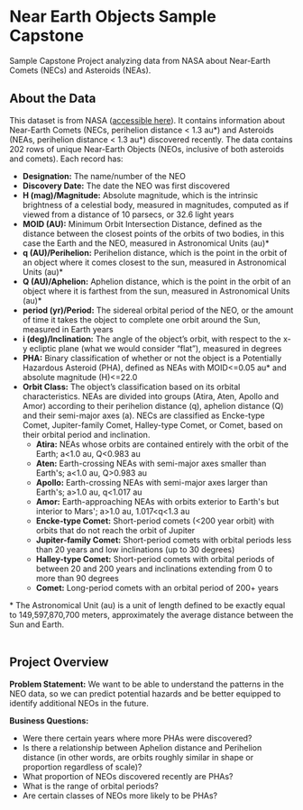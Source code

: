 # Near Earth Objects Sample Capstone
Sample Capstone Project analyzing data from NASA about Near-Earth Comets (NECs) and Asteroids (NEAs).
<br >

## About the Data

This dataset is from NASA ([accessible here](https://data.nasa.gov/dataset/wise-nea-comet-discovery-statistics)). It contains information about Near-Earth Comets (NECs, perihelion distance < 1.3 au*) and Asteroids (NEAs, perihelion distance < 1.3 au*) discovered recently. The data contains 202 rows of unique Near-Earth Objects (NEOs, inclusive of both asteroids and comets). Each record has:
* **Designation:** The name/number of the NEO
* **Discovery Date:** The date the NEO was first discovered
* **H (mag)/Magnitude:** Absolute magnitude, which is the intrinsic brightness of a celestial body, measured in magnitudes, computed as if viewed from a distance of 10 parsecs, or 32.6 light years
* **MOID (AU):** Minimum Orbit Intersection Distance, defined as the distance between the closest points of the orbits of two bodies, in this case the Earth and the NEO, measured in Astronomical Units (au)*
* **q (AU)/Perihelion:** Perihelion distance, which is the point in the orbit of an object where it comes closest to the sun, measured in Astronomical Units (au)*
* **Q (AU)/Aphelion:** Aphelion distance, which is the point in the orbit of an object where it is farthest from the sun, measured in Astronomical Units (au)*
* **period (yr)/Period:** The sidereal orbital period of the NEO, or the amount of time it takes the object to complete one orbit around the Sun, measured in Earth years
* **i (deg)/Inclination:** The angle of the object’s orbit, with respect to the x-y ecliptic plane (what we would consider “flat”), measured in degrees
* **PHA:** Binary classification of whether or not the object is a Potentially Hazardous Asteroid (PHA), defined as NEAs with MOID<=0.05 au* and absolute magnitude (H)<=22.0
* **Orbit Class:** The object’s classification based on its orbital characteristics. NEAs are divided into groups (Atira, Aten, Apollo and Amor) according to their perihelion distance (q), aphelion distance (Q) and their semi-major axes (a). NECs are classified as Encke-type Comet, Jupiter-family Comet, Halley-type Comet, or Comet, based on their orbital period and inclination.
    * **Atira:** NEAs whose orbits are contained entirely with the orbit of the Earth; a<1.0 au, Q<0.983 au
    * **Aten:** Earth-crossing NEAs with semi-major axes smaller than Earth's; a<1.0 au, Q>0.983 au
    * **Apollo:** Earth-crossing NEAs with semi-major axes larger than Earth's; a>1.0 au, q<1.017 au
    * **Amor:** Earth-approaching NEAs with orbits exterior to Earth's but interior to Mars'; a>1.0 au, 1.017<q<1.3 au
    * **Encke-type Comet:** Short-period comets (<200 year orbit) with orbits that do not reach the orbit of Jupiter
    * **Jupiter-family Comet:** Short-period comets with orbital periods less than 20 years and low inclinations (up to 30 degrees)
    * **Halley-type Comet:** Short-period comets with orbital periods of between 20 and 200 years and inclinations extending from 0 to more than 90 degrees
    * **Comet:** Long-period comets with an orbital period of 200+ years

\* The Astronomical Unit (au) is a unit of length defined to be exactly equal to 149,597,870,700 meters, approximately the average distance between the Sun and Earth.
<br ><br >

## Project Overview

**Problem Statement:** We want to be able to understand the patterns in the NEO data, so we can predict potential hazards and be better equipped to identify additional NEOs in the future.

**Business Questions:**
* Were there certain years where more PHAs were discovered?
* Is there a relationship between Aphelion distance and Perihelion distance (in other words, are orbits roughly similar in shape or proportion regardless of scale)?
* What proportion of NEOs discovered recently are PHAs?
* What is the range of orbital periods?
* Are certain classes of NEOs more likely to be PHAs?
